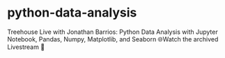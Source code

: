 # python-data-analysis
Treehouse Live with Jonathan Barrios: Python Data Analysis with Jupyter Notebook, Pandas, Numpy, Matplotlib, and Seaborn 🌐Watch the archived Livestream 🍿
